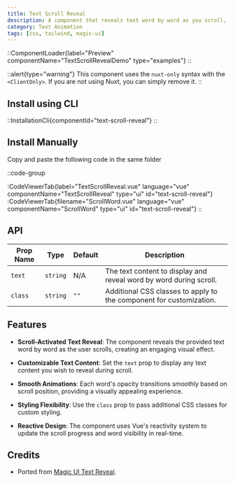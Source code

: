 ```yaml
---
title: Text Scroll Reveal
description: A component that reveals text word by word as you scroll, with customizable text and styling.
category: Text Animation
tags: [css, tailwind, magic-ui]
---
```


::ComponentLoader{label="Preview" componentName="TextScrollRevealDemo" type="examples"}
::

::alert{type="warning"}
This component uses the `nuxt-only` syntax with the `<ClientOnly>`. If you are not using Nuxt, you can simply remove it.
::

## Install using CLI

::InstallationCli{componentId="text-scroll-reveal"}
::

## Install Manually

Copy and paste the following code in the same folder

::code-group

:CodeViewerTab{label="TextScrollReveal.vue" language="vue" componentName="TextScrollReveal" type="ui" id="text-scroll-reveal"}
:CodeViewerTab{filename="ScrollWord.vue" language="vue" componentName="ScrollWord" type="ui" id="text-scroll-reveal"}
::

## API

| Prop Name | Type     | Default | Description                                                         |
| --------- | -------- | ------- | ------------------------------------------------------------------- |
| `text`    | `string` | N/A     | The text content to display and reveal word by word during scroll.  |
| `class`   | `string` | `""`    | Additional CSS classes to apply to the component for customization. |

## Features

- **Scroll-Activated Text Reveal**: The component reveals the provided text word by word as the user scrolls, creating an engaging visual effect.

- **Customizable Text Content**: Set the `text` prop to display any text content you wish to reveal during scroll.

- **Smooth Animations**: Each word's opacity transitions smoothly based on scroll position, providing a visually appealing experience.

- **Styling Flexibility**: Use the `class` prop to pass additional CSS classes for custom styling.

- **Reactive Design**: The component uses Vue's reactivity system to update the scroll progress and word visibility in real-time.

## Credits

- Ported from [Magic UI Text Reveal](https://magicui.design/docs/components/text-reveal).
